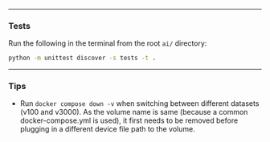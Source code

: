 

-----------------

### Tests

Run the following in the terminal from the root ```ai/``` directory:

```sh
python -m unittest discover -s tests -t .
```

-----------------

### Tips

- Run ```docker compose down -v``` when switching between different datasets (v100 and v3000). As the volume name is same (because a common docker-compose.yml is used), it first needs to be removed before plugging in a different device file path to the volume.